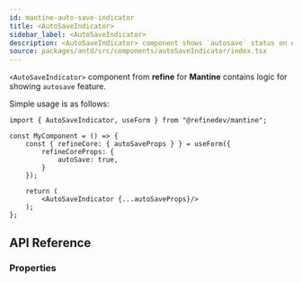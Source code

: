 ```yaml
---
id: mantine-auto-save-indicator
title: <AutoSaveIndicator>
sidebar_label: <AutoSaveIndicator>
description: <AutoSaveIndicator> component shows `autosave` status on edit actions.
source: packages/antd/src/components/autoSaveIndicator/index.tsx
---
```


`<AutoSaveIndicator>` component from **refine** for **Mantine** contains logic for showing `autosave` feature. 

Simple usage is as follows:

```tsx
import { AutoSaveIndicator, useForm } from "@refinedev/mantine";

const MyComponent = () => {
    const { refineCore: { autoSaveProps } } = useForm({
        refineCoreProps: {
            autoSave: true,
        }
    });

    return (
        <AutoSaveIndicator {...autoSaveProps}/>
    );
};
```

## API Reference

### Properties

<PropsTable module="@refinedev/mantine/AutoSaveIndicator" />
